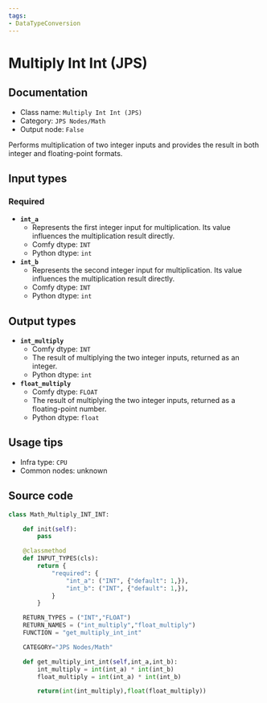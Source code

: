 ```yaml
---
tags:
- DataTypeConversion
---
```


# Multiply Int Int (JPS)
## Documentation
- Class name: `Multiply Int Int (JPS)`
- Category: `JPS Nodes/Math`
- Output node: `False`

Performs multiplication of two integer inputs and provides the result in both integer and floating-point formats.
## Input types
### Required
- **`int_a`**
    - Represents the first integer input for multiplication. Its value influences the multiplication result directly.
    - Comfy dtype: `INT`
    - Python dtype: `int`
- **`int_b`**
    - Represents the second integer input for multiplication. Its value influences the multiplication result directly.
    - Comfy dtype: `INT`
    - Python dtype: `int`
## Output types
- **`int_multiply`**
    - Comfy dtype: `INT`
    - The result of multiplying the two integer inputs, returned as an integer.
    - Python dtype: `int`
- **`float_multiply`**
    - Comfy dtype: `FLOAT`
    - The result of multiplying the two integer inputs, returned as a floating-point number.
    - Python dtype: `float`
## Usage tips
- Infra type: `CPU`
- Common nodes: unknown


## Source code
```python
class Math_Multiply_INT_INT:

    def init(self):
        pass

    @classmethod
    def INPUT_TYPES(cls):
        return {
            "required": {
                "int_a": ("INT", {"default": 1,}),
                "int_b": ("INT", {"default": 1,}),
            }
        }

    RETURN_TYPES = ("INT","FLOAT")
    RETURN_NAMES = ("int_multiply","float_multiply")
    FUNCTION = "get_multiply_int_int"

    CATEGORY="JPS Nodes/Math"

    def get_multiply_int_int(self,int_a,int_b):
        int_multiply = int(int_a) * int(int_b)
        float_multiply = int(int_a) * int(int_b)

        return(int(int_multiply),float(float_multiply))

```
